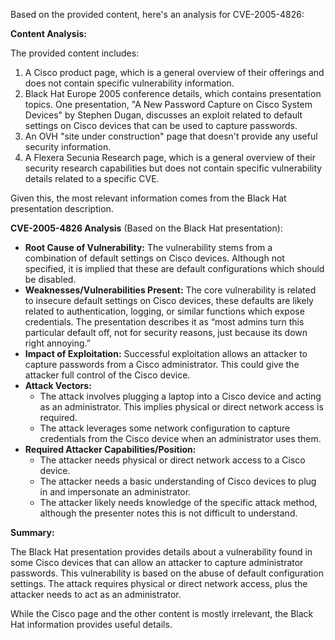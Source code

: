 Based on the provided content, here's an analysis for CVE-2005-4826:

**Content Analysis:**

The provided content includes:
1.  A Cisco product page, which is a general overview of their offerings and does not contain specific vulnerability information.
2.  Black Hat Europe 2005 conference details, which contains presentation topics. One presentation, "A New Password Capture on Cisco System Devices" by Stephen Dugan, discusses an exploit related to default settings on Cisco devices that can be used to capture passwords.
3.  An OVH "site under construction" page that doesn't provide any useful security information.
4.  A Flexera Secunia Research page, which is a general overview of their security research capabilities but does not contain specific vulnerability details related to a specific CVE.

Given this, the most relevant information comes from the Black Hat presentation description.

**CVE-2005-4826 Analysis** (Based on the Black Hat presentation):

*   **Root Cause of Vulnerability:**  The vulnerability stems from a combination of default settings on Cisco devices. Although not specified, it is implied that these are default configurations which should be disabled.
*   **Weaknesses/Vulnerabilities Present:** The core vulnerability is related to insecure default settings on Cisco devices, these defaults are likely related to authentication, logging, or similar functions which expose credentials. The presentation describes it as “most admins turn this particular default off, not for security reasons, just because its down right annoying.”
*   **Impact of Exploitation:** Successful exploitation allows an attacker to capture passwords from a Cisco administrator. This could give the attacker full control of the Cisco device.
*   **Attack Vectors:**
    *   The attack involves plugging a laptop into a Cisco device and acting as an administrator. This implies physical or direct network access is required.
    *   The attack leverages some network configuration to capture credentials from the Cisco device when an administrator uses them.
*   **Required Attacker Capabilities/Position:**
    *   The attacker needs physical or direct network access to a Cisco device.
    *   The attacker needs a basic understanding of Cisco devices to plug in and impersonate an administrator.
    * The attacker likely needs knowledge of the specific attack method, although the presenter notes this is not difficult to understand.

**Summary:**

The Black Hat presentation provides details about a vulnerability found in some Cisco devices that can allow an attacker to capture administrator passwords. This vulnerability is based on the abuse of default configuration settings. The attack requires physical or direct network access, plus the attacker needs to act as an administrator.

While the Cisco page and the other content is mostly irrelevant, the Black Hat information provides useful details.